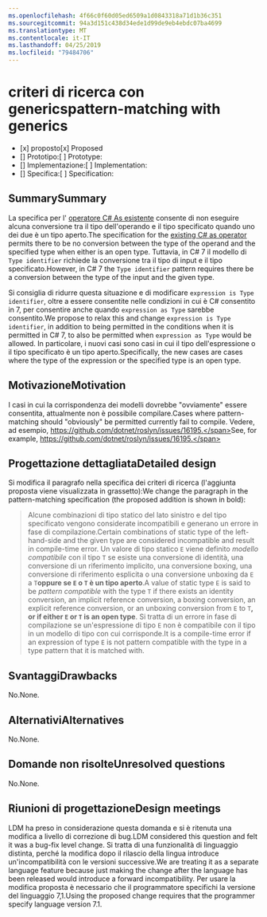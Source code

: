 ```yaml
---
ms.openlocfilehash: 4f66c0f60d05ed6509a1d0843318a71d1b36c351
ms.sourcegitcommit: 94a3d151c438d34ede1d99de9eb4ebdc07ba4699
ms.translationtype: MT
ms.contentlocale: it-IT
ms.lasthandoff: 04/25/2019
ms.locfileid: "79484706"
---
```

# <a name="pattern-matching-with-generics"></a><span data-ttu-id="1230b-101">criteri di ricerca con generics</span><span class="sxs-lookup"><span data-stu-id="1230b-101">pattern-matching with generics</span></span>

* <span data-ttu-id="1230b-102">[x] proposto</span><span class="sxs-lookup"><span data-stu-id="1230b-102">[x] Proposed</span></span>
* <span data-ttu-id="1230b-103">[] Prototipo:</span><span class="sxs-lookup"><span data-stu-id="1230b-103">[ ] Prototype:</span></span>
* <span data-ttu-id="1230b-104">[] Implementazione:</span><span class="sxs-lookup"><span data-stu-id="1230b-104">[ ] Implementation:</span></span>
* <span data-ttu-id="1230b-105">[] Specifica:</span><span class="sxs-lookup"><span data-stu-id="1230b-105">[ ] Specification:</span></span>

## <a name="summary"></a><span data-ttu-id="1230b-106">Summary</span><span class="sxs-lookup"><span data-stu-id="1230b-106">Summary</span></span>
[summary]: #summary

<span data-ttu-id="1230b-107">La specifica per l' [operatore C# As esistente](../../spec/expressions.md#the-as-operator) consente di non eseguire alcuna conversione tra il tipo dell'operando e il tipo specificato quando uno dei due è un tipo aperto.</span><span class="sxs-lookup"><span data-stu-id="1230b-107">The specification for the [existing C# as operator](../../spec/expressions.md#the-as-operator) permits there to be no conversion between the type of the operand and the specified type when either is an open type.</span></span> <span data-ttu-id="1230b-108">Tuttavia, in C# 7 il modello di `Type identifier` richiede la conversione tra il tipo di input e il tipo specificato.</span><span class="sxs-lookup"><span data-stu-id="1230b-108">However, in C# 7 the `Type identifier` pattern requires there be a conversion between the type of the input and the given type.</span></span>

<span data-ttu-id="1230b-109">Si consiglia di ridurre questa situazione e di modificare `expression is Type identifier`, oltre a essere consentite nelle condizioni in cui è C# consentito in 7, per consentire anche quando `expression as Type` sarebbe consentito.</span><span class="sxs-lookup"><span data-stu-id="1230b-109">We propose to relax this and change `expression is Type identifier`, in addition to being permitted in the conditions when it is permitted in C# 7, to also be permitted when `expression as Type` would be allowed.</span></span> <span data-ttu-id="1230b-110">In particolare, i nuovi casi sono casi in cui il tipo dell'espressione o il tipo specificato è un tipo aperto.</span><span class="sxs-lookup"><span data-stu-id="1230b-110">Specifically, the new cases are cases where the type of the expression or the specified type is an open type.</span></span> 

## <a name="motivation"></a><span data-ttu-id="1230b-111">Motivazione</span><span class="sxs-lookup"><span data-stu-id="1230b-111">Motivation</span></span>
[motivation]: #motivation

<span data-ttu-id="1230b-112">I casi in cui la corrispondenza dei modelli dovrebbe "ovviamente" essere consentita, attualmente non è possibile compilare.</span><span class="sxs-lookup"><span data-stu-id="1230b-112">Cases where pattern-matching should "obviously" be permitted currently fail to compile.</span></span> <span data-ttu-id="1230b-113">Vedere, ad esempio, https://github.com/dotnet/roslyn/issues/16195.</span><span class="sxs-lookup"><span data-stu-id="1230b-113">See, for example, https://github.com/dotnet/roslyn/issues/16195.</span></span>

## <a name="detailed-design"></a><span data-ttu-id="1230b-114">Progettazione dettagliata</span><span class="sxs-lookup"><span data-stu-id="1230b-114">Detailed design</span></span>
[design]: #detailed-design

<span data-ttu-id="1230b-115">Si modifica il paragrafo nella specifica dei criteri di ricerca (l'aggiunta proposta viene visualizzata in grassetto):</span><span class="sxs-lookup"><span data-stu-id="1230b-115">We change the paragraph in the pattern-matching specification (the proposed addition is shown in bold):</span></span>

> <span data-ttu-id="1230b-116">Alcune combinazioni di tipo statico del lato sinistro e del tipo specificato vengono considerate incompatibili e generano un errore in fase di compilazione.</span><span class="sxs-lookup"><span data-stu-id="1230b-116">Certain combinations of static type of the left-hand-side and the given type are considered incompatible and result in compile-time error.</span></span> <span data-ttu-id="1230b-117">Un valore di tipo statico `E` viene definito *modello compatibile* con il tipo `T` se esiste una conversione di identità, una conversione di un riferimento implicito, una conversione boxing, una conversione di riferimento esplicita o una conversione unboxing da `E` a `T`**oppure se `E` o `T` è un tipo aperto**.</span><span class="sxs-lookup"><span data-stu-id="1230b-117">A value of static type `E` is said to be *pattern compatible* with the type `T` if there exists an identity conversion, an implicit reference conversion, a boxing conversion, an explicit reference conversion, or an unboxing conversion from `E` to `T`**, or if either `E` or `T` is an open type**.</span></span> <span data-ttu-id="1230b-118">Si tratta di un errore in fase di compilazione se un'espressione di tipo `E` non è compatibile con il tipo in un modello di tipo con cui corrisponde.</span><span class="sxs-lookup"><span data-stu-id="1230b-118">It is a compile-time error if an expression of type `E` is not pattern compatible with the type in a type pattern that it is matched with.</span></span>

## <a name="drawbacks"></a><span data-ttu-id="1230b-119">Svantaggi</span><span class="sxs-lookup"><span data-stu-id="1230b-119">Drawbacks</span></span>
[drawbacks]: #drawbacks

<span data-ttu-id="1230b-120">No.</span><span class="sxs-lookup"><span data-stu-id="1230b-120">None.</span></span>

## <a name="alternatives"></a><span data-ttu-id="1230b-121">Alternativi</span><span class="sxs-lookup"><span data-stu-id="1230b-121">Alternatives</span></span>
[alternatives]: #alternatives

<span data-ttu-id="1230b-122">No.</span><span class="sxs-lookup"><span data-stu-id="1230b-122">None.</span></span>

## <a name="unresolved-questions"></a><span data-ttu-id="1230b-123">Domande non risolte</span><span class="sxs-lookup"><span data-stu-id="1230b-123">Unresolved questions</span></span>
[unresolved]: #unresolved-questions

<span data-ttu-id="1230b-124">No.</span><span class="sxs-lookup"><span data-stu-id="1230b-124">None.</span></span>

## <a name="design-meetings"></a><span data-ttu-id="1230b-125">Riunioni di progettazione</span><span class="sxs-lookup"><span data-stu-id="1230b-125">Design meetings</span></span>

<span data-ttu-id="1230b-126">LDM ha preso in considerazione questa domanda e si è ritenuta una modifica a livello di correzione di bug.</span><span class="sxs-lookup"><span data-stu-id="1230b-126">LDM considered this question and felt it was a bug-fix level change.</span></span> <span data-ttu-id="1230b-127">Si tratta di una funzionalità di linguaggio distinta, perché la modifica dopo il rilascio della lingua introduce un'incompatibilità con le versioni successive.</span><span class="sxs-lookup"><span data-stu-id="1230b-127">We are treating it as a separate language feature because just making the change after the language has been released would introduce a forward incompatibility.</span></span> <span data-ttu-id="1230b-128">Per usare la modifica proposta è necessario che il programmatore specifichi la versione del linguaggio 7,1.</span><span class="sxs-lookup"><span data-stu-id="1230b-128">Using the proposed change requires that the programmer specify language version 7.1.</span></span>
